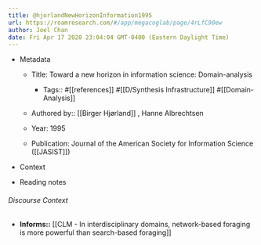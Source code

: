 ```yaml
---
title: @hjorlandNewHorizonInformation1995
url: https://roamresearch.com/#/app/megacoglab/page/4rLfC90ew
author: Joel Chan
date: Fri Apr 17 2020 23:04:04 GMT-0400 (Eastern Daylight Time)
---
```


- Metadata

    - Title: Toward a new horizon in information science: Domain-analysis

        - Tags:: #[[references]] #[[D/Synthesis Infrastructure]] #[[Domain-Analysis]]

    - Authored by::  [[Birger Hjørland]] ,  Hanne Albrechtsen

    - Year: 1995

    - Publication: Journal of the American Society for Information Science ([[JASIST]])
- Context
- Reading notes

###### Discourse Context

- **Informs::** [[CLM - In interdisciplinary domains, network-based foraging is more powerful than search-based foraging]]
